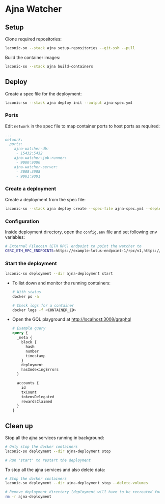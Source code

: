 # Ajna Watcher

## Setup

Clone required repositories:

```bash
laconic-so --stack ajna setup-repositories --git-ssh --pull
```

Build the container images:

```bash
laconic-so --stack ajna build-containers
```

## Deploy

Create a spec file for the deployment:

```bash
laconic-so --stack ajna deploy init --output ajna-spec.yml
```

### Ports

Edit `network` in the spec file to map container ports to host ports as required:

```yml
...
network:
  ports:
    ajna-watcher-db:
     - 15432:5432
    ajna-watcher-job-runner:
     - 9000:9000
    ajna-watcher-server:
     - 3008:3008
     - 9001:9001
```

### Create a deployment

Create a deployment from the spec file:

```bash
laconic-so --stack ajna deploy create --spec-file ajna-spec.yml --deployment-dir ajna-deployment
```

### Configuration

Inside deployment directory, open the `config.env` file  and set following env variables:

```bash
# External Filecoin (ETH RPC) endpoint to point the watcher to
CERC_ETH_RPC_ENDPOINTS=https://example-lotus-endpoint-1/rpc/v1,https://example-lotus-endpoint-2/rpc/v1
```

### Start the deployment

```bash
laconic-so deployment --dir ajna-deployment start
```

* To list down and monitor the running containers:

  ```bash
  # With status
  docker ps -a

  # Check logs for a container
  docker logs -f <CONTAINER_ID>
  ```

* Open the GQL playground at <http://localhost:3008/graphql>

  ```graphql
  # Example query
  query {
    _meta {
      block {
        hash
        number
        timestamp
      }
      deployment
      hasIndexingErrors
    }

    accounts {
      id
      txCount
      tokensDelegated
      rewardsClaimed
    }
  }
  ```

## Clean up

Stop all the ajna services running in background:

```bash
# Only stop the docker containers
laconic-so deployment --dir ajna-deployment stop

# Run 'start' to restart the deployment
```

To stop all the ajna services and also delete data:

```bash
# Stop the docker containers
laconic-so deployment --dir ajna-deployment stop --delete-volumes

# Remove deployment directory (deployment will have to be recreated for a re-run)
rm -r ajna-deployment
```
